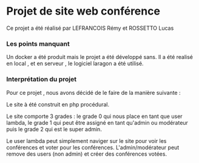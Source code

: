# Projet de site web conférence

Ce projet a été réalisé par LEFRANCOIS Rémy et ROSSETTO Lucas

### Les points manquant

Un docker a été produit mais le projet a été développé sans. Il a été realisé en local , et en serveur , le logiciel laragon a été utilisé.

### Interprétation du projet

Pour ce projet , nous avons décidé de le faire de la manière suivante :

Le site à été construit en php procédural.

Le site comporte 3 grades : le grade 0 qui nous place en tant que user lambda, le grade 1 qui peut être assigné en tant qu'admin ou modérateur puis le grade 2 qui est le super admin.

Le user lambda peut simplement naviger sur le site pour voir les conférences et voter pour les conférences.
L'admin/modérateur peut remove des users (non admin) et créer des conférences votées. 
